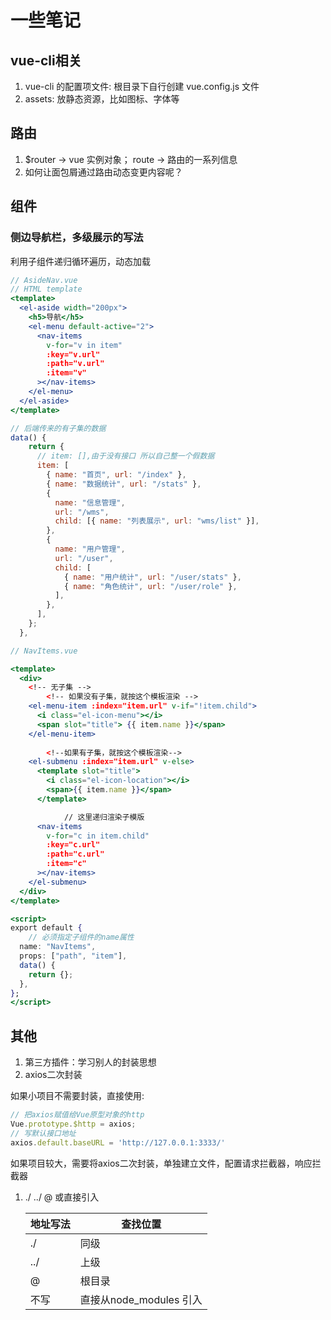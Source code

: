 # 一些笔记

## vue-cli相关

1. vue-cli 的配置项文件: 根目录下自行创建 vue.config.js 文件  
2. assets: 放静态资源，比如图标、字体等  

## 路由

1. $router → vue 实例对象； route → 路由的一系列信息  
2. 如何让面包屑通过路由动态变更内容呢？

## 组件
### 侧边导航栏，多级展示的写法
利用子组件递归循环遍历，动态加载

```jsx
// AsideNav.vue
// HTML template
<template>
  <el-aside width="200px">
    <h5>导航</h5>
    <el-menu default-active="2">
      <nav-items
        v-for="v in item"
        :key="v.url"
        :path="v.url"
        :item="v"
      ></nav-items>
    </el-menu>
  </el-aside>
</template>

// 后端传来的有子集的数据 
data() {
    return {
      // item: [],由于没有接口 所以自己整一个假数据
      item: [
        { name: "首页", url: "/index" },
        { name: "数据统计", url: "/stats" },
        {
          name: "信息管理",
          url: "/wms",
          child: [{ name: "列表展示", url: "wms/list" }],
        },
        {
          name: "用户管理",
          url: "/user",
          child: [
            { name: "用户统计", url: "/user/stats" },
            { name: "角色统计", url: "/user/role" },
          ],
        },
      ],
    };
  },
```

```jsx
// NavItems.vue

<template>
  <div>
    <!-- 无子集 -->
		<!-- 如果没有子集，就按这个模板渲染 -->
    <el-menu-item :index="item.url" v-if="!item.child">
      <i class="el-icon-menu"></i>
      <span slot="title"> {{ item.name }}</span>
    </el-menu-item>
		
		<!--如果有子集，就按这个模板渲染-->
    <el-submenu :index="item.url" v-else>
      <template slot="title">
        <i class="el-icon-location"></i>
        <span>{{ item.name }}</span>
      </template>

			// 这里递归渲染子模版
      <nav-items
        v-for="c in item.child"
        :key="c.url"
        :path="c.url"
        :item="c"
      ></nav-items>
    </el-submenu>
  </div>
</template>

<script>
export default {
	// 必须指定子组件的name属性
  name: "NavItems",
  props: ["path", "item"],
  data() {
    return {};
  },
};
</script>
```
## 其他
1. 第三方插件：学习别人的封装思想
2. axios二次封装

如果小项目不需要封装，直接使用:

```jsx
// 把axios赋值给Vue原型对象的http
Vue.prototype.$http = axios;
// 写默认接口地址
axios.default.baseURL = 'http://127.0.0.1:3333/'
```

如果项目较大，需要将axios二次封装，单独建立文件，配置请求拦截器，响应拦截器

1. ./  ../ @ 或直接引入
    
    
    | 地址写法 | 查找位置 |
    | --- | --- |
    | ./ | 同级 |
    | ../ | 上级 |
    | @ | 根目录 |
    | 不写 | 直接从node_modules 引入 |